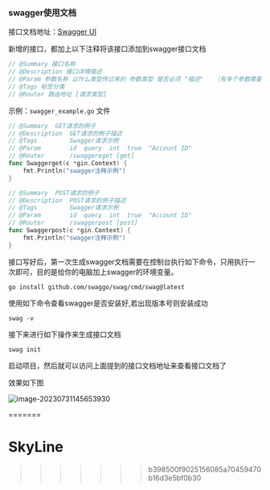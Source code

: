 ###  swagger使用文档

接口文档地址：[Swagger UI](http://localhost:8080/swagger/index.html)

新增的接口，都加上以下注释将该接口添加到swagger接口文档

```go
// @Summary 接口名称
// @Description 接口详情描述
// @Param 参数名称 以什么类型传过来的 参数类型 是否必须 "描述"   （有多个参数需要加多个@Param）
// @Tags 标签分类
// @Router 路由地址 [请求类型]
```

示例：`swagger_example.go` 文件

```go
// @Summary  GET请求的例子
// @Description  GET请求的例子描述
// @Tags         Swagger请求示例
// @Param        id  query  int  true  "Account ID"
// @Router       /swaggereget [get]
func Swaggerget(c *gin.Context) {
	fmt.Println("swagger注释示例")
}

// @Summary  POST请求的例子
// @Description  POST请求的例子描述
// @Tags         Swagger请求示例
// @Param        id  query  int  true  "Account ID"
// @Router       /swaggerpost [post]
func Swaggerpost(c *gin.Context) {
	fmt.Println("swagger注释示例")
}
```

接口写好后，第一次生成swagger文档需要在控制台执行如下命令，只用执行一次即可，目的是给你的电脑加上swagger的环境变量。

```shell
go install github.com/swaggo/swag/cmd/swag@latest
```

使用如下命令查看swagger是否安装好,若出现版本号则安装成功

```shell
swag -v
```

接下来进行如下操作来生成接口文档

```shell
swag init
```

启动项目，然后就可以访问上面提到的接口文档地址来查看接口文档了

效果如下图

![image-20230731145653930](C:\Users\86155\AppData\Roaming\Typora\typora-user-images\image-20230731145653930.png)















=======

# SkyLine
>>>>>>> b398500f9025156085a70459470b16d3e5bf0b30
